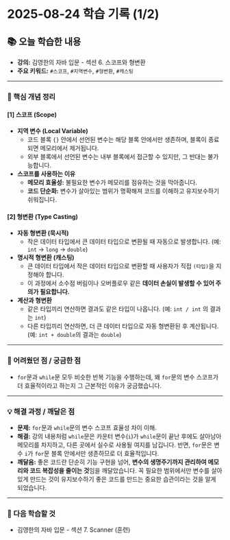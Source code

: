 # 2025-08-24 학습 기록 (1/2)

## 📚 오늘 학습한 내용

- **강의:** 김영한의 자바 입문 - 섹션 6. 스코프와 형변환
- **주요 키워드:** `#스코프`, `#지역변수`, `#형변환`, `#캐스팅`

---

### 🧠 핵심 개념 정리

#### [1] 스코프 (Scope)

- **지역 변수 (Local Variable)**
  - 코드 블록 `{}` 안에서 선언된 변수는 해당 블록 안에서만 생존하며, 블록이 종료되면 메모리에서 제거됩니다.
  - 외부 블록에서 선언된 변수는 내부 블록에서 접근할 수 있지만, 그 반대는 불가능합니다.
- **스코프를 사용하는 이유**
  - **메모리 효율성:** 불필요한 변수가 메모리를 점유하는 것을 막아줍니다.
  - **코드 단순화:** 변수가 살아있는 범위가 명확해져 코드를 이해하고 유지보수하기 쉬워집니다.

#### [2] 형변환 (Type Casting)

- **자동 형변환 (묵시적)**
  - 작은 데이터 타입에서 큰 데이터 타입으로 변환될 때 자동으로 발생합니다. (예: `int` → `long` → `double`)
- **명시적 형변환 (캐스팅)**
  - 큰 데이터 타입에서 작은 데이터 타입으로 변환할 때 사용자가 직접 `(타입)`을 지정해야 합니다.
  - 이 과정에서 소수점 버림이나 오버플로우 같은 **데이터 손실이 발생할 수 있어 주의가 필요합니다.**
- **계산과 형변환**
  - 같은 타입끼리 연산하면 결과도 같은 타입이 나옵니다. (예: `int / int` 의 결과는 `int`)
  - 다른 타입끼리 연산하면, 더 큰 데이터 타입으로 자동 형변환된 후 계산됩니다. (예: `int + double`의 결과는 `double`)

---

### 🤔 어려웠던 점 / 궁금한 점

- `for`문과 `while`문 모두 비슷한 반복 기능을 수행하는데, 왜 `for`문의 변수 스코프가 더 효율적이라고 하는지 그 근본적인 이유가 궁금했습니다.

---

### 💡 해결 과정 / 깨달은 점

- **문제:** `for`문과 `while`문의 변수 스코프 효율성 차이 이해.
- **해결:** 강의 내용처럼 `while`문은 카운터 변수(`i`)가 `while`문이 끝난 후에도 살아남아 메모리를 차지하고, 다른 곳에서 실수로 사용될 여지를 남깁니다. 반면, `for`문은 변수 `i`가 `for`문 블록 안에서만 생존하므로 더 효율적입니다.
- **깨달음:** 좋은 코드란 단순히 기능 구현을 넘어, **변수의 생명주기까지 관리하여 메모리와 코드 복잡성을 줄이는 것**임을 깨달았습니다. 꼭 필요한 범위에서만 변수를 살아있게 만드는 것이 유지보수하기 좋은 코드를 만드는 중요한 습관이라는 것을 알게 되었습니다.

---

### 🚀 다음 학습할 것

- 김영한의 자바 입문 - 섹션 7. Scanner (훈련)
